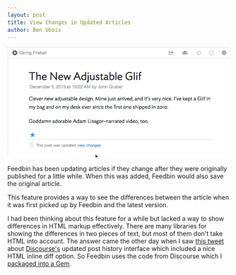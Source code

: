 ```yaml
---
layout: post
title: View Changes in Updated Articles
author: Ben Ubois
---
```


![View Changes](/assets/images/2013-12-18/view-changes.gif)

Feedbin has been updating articles if they change after they were originally published for a little while. When this was added, Feedbin would also save the original article.

This feature provides a way to see the differences between the article when it was first picked up by Feedbin and the latest version.

I had been thinking about this feature for a while but lacked a way to show differences in HTML markup effectively. There are many libraries for showing the differences in two pieces of text, but most of them don't take HTML into account. The answer came the other day when I saw [this tweet](https://twitter.com/evil_trout/status/411580730745966593) about [Discourse's](http://www.discourse.org/) updated post history interface which included a nice HTML inline diff option. So Feedbin uses the code from Discourse which I [packaged into a Gem](https://github.com/feedbin/html_diff).
